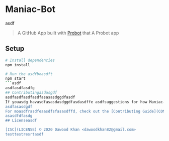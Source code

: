 # Maniac-Bot
asdf
> A GitHub App built with [Probot](https://github.com/probot/probot) that A Probot app

## Setup

```sh
# Install dependencies
npm install

# Run the asdfboasdft
npm start
```asdf
asdfasdfasdfg
## Contributingasdasgdf
asdfasdfasdfasdfasasasdggdfasdf
If youasdg havasdfasasdasdggdfasdasdffe asdfsuggestions for how Maniac-Bot could be improved, or want to report a bug, open an issue! We'd love all asasdfdfasasdfdfasdgand any contribuasdftionsasdf.
asdfasasdgdf
For moasdfrasdfeaasdfsfasasdffd, check out the [Contributing Guide](CONTRIBUTING.md).
asasdfdfasdg
## Licenseasdf

[ISC](LICENSE) © 2020 Dawood Khan <dawoodkhan82@gmail.com>
testtestresrtasdf
